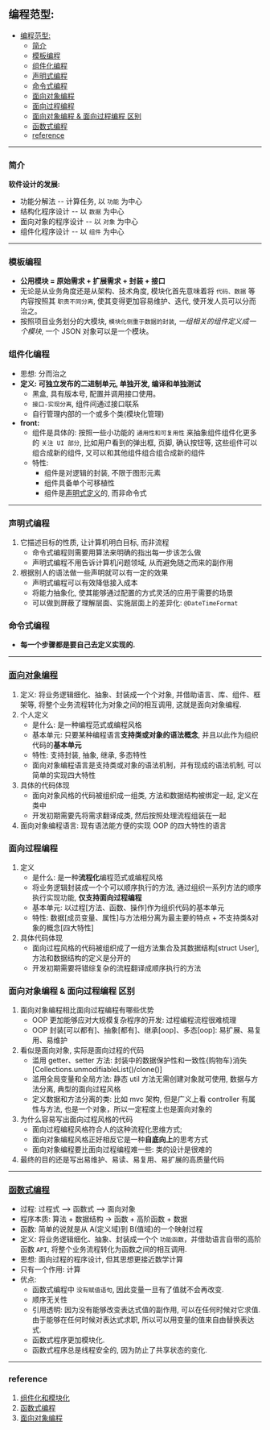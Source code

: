 ## 编程范型:

- [编程范型:](#编程范型)
  - [简介](#简介)
  - [模板编程](#模板编程)
  - [组件化编程](#组件化编程)
  - [声明式编程](#声明式编程)
  - [命令式编程](#命令式编程)
  - [面向对象编程](#面向对象编程)
  - [面向过程编程](#面向过程编程)
  - [面向对象编程 & 面向过程编程 区别](#面向对象编程--面向过程编程-区别)
  - [函数式编程](#函数式编程)
  - [reference](#reference)

---

### 简介

**软件设计的发展:**

- 功能分解法 -- 计算任务, 以 `功能` 为中心
- 结构化程序设计 -- 以 `数据` 为中心
- 面向对象的程序设计 -- 以 `对象` 为中心
- 组件化程序设计 -- 以 `组件` 为中心

---

### 模板编程

- **公用模块 = 原始需求 + 扩展需求 + 封装 + 接口**
- 无论是从业务角度还是从架构、技术角度, 模块化首先意味着将 `代码、数据` 等内容按照其 `职责不同分离`, 使其变得更加容易维护、迭代, 使开发人员可以分而治之。
- 按照项目业务划分的大模块, `模块化侧重于数据的封装`, _一组相关的组件定义成一个模块_, 一个 JSON 对象可以是一个模块。

### 组件化编程

- 思想: 分而治之
- **定义: 可独立发布的二进制单元, 单独开发, 编译和单独测试**
  - 黑盒, 具有版本号, 配置并调用接口使用。
  - `接口-实现分离`, 组件间通过接口联系
  - 自行管理内部的一个或多个类(模块化管理)
- **front:**
  - 组件是具体的: 按照一些小功能的 `通用性和可复用性` 来抽象组件组件化更多的 `关注 UI 部分`, 比如用户看到的弹出框, 页脚, 确认按钮等, 这些组件可以组合成新的组件, 又可以和其他组件组合组合成新的组件
  - 特性:
    - 组件是对逻辑的封装, 不限于图形元素
    - 组件具备单个可移植性
    - 组件是[声明式定义](#声明式编程)的, 而非命令式

---

### 声明式编程

1. 它描述目标的性质, 让计算机明白目标, 而非流程
   - 命令式编程则需要用算法来明确的指出每一步该怎么做
   - 声明式编程不用告诉计算机问题领域, 从而避免随之而来的副作用
2. 根据别人的语法做一些声明就可以有一定的效果
   - 声明式编程可以有效降低接入成本
   - 将能力抽象化, 使其能够通过配置的方式灵活的应用于需要的场景
   - 可以做到屏蔽了理解层面、实施层面上的差异化: `@DateTimeFormat`

### 命令式编程

- **每一个步骤都是要自己去定义实现的.**

---

### [面向对象编程](https://www.cnblogs.com/zhenw/p/6160931.html)

1. 定义: 将业务逻辑细化、抽象、封装成一个个对象, 并借助语言、库、组件、框架等, 将整个业务流程转化为对象之间的相互调用, 这就是面向对象编程.
2. 个人定义
   - 是什么: 是一种编程范式或编程风格
   - 基本单元: 只要某种编程语言**支持类或对象的语法概念**, 并且以此作为组织代码的**基本单元**
   - 特性: 支持封装, 抽象, 继承, 多态特性
   - 面向对象编程语言是支持类或对象的语法机制，并有现成的语法机制, 可以简单的实现四大特性
3. 具体的代码体现
   - 面向对象风格的代码被组织成一组类, 方法和数据结构被绑定一起, 定义在类中
   - 开发初期需要先将需求翻译成类, 然后按照处理流程组装在一起
4. 面向对象编程语言: 现有语法能方便的实现 OOP 的四大特性的语言

### 面向过程编程

1. 定义
   - 是什么: 是一种**流程化**编程范式或编程风格
   - 将业务逻辑封装成一个个可以顺序执行的方法, 通过组织一系列方法的顺序执行实现功能, **仅支持面向过程编程**
   - 基本单元: 以过程[方法、函数、操作]作为组织代码的基本单元
   - 特性: 数据[成员变量、属性]与方法相分离为最主要的特点 + 不支持类&对象的概念[四大特性]
2. 具体代码体现
   - 面向过程风格的代码被组织成了一组方法集合及其数据结构[struct User], 方法和数据结构的定义是分开的
   - 开发初期需要将错综复杂的流程翻译成顺序执行的方法

### 面向对象编程 & 面向过程编程 区别

1. 面向对象编程相比面向过程编程有哪些优势
   - OOP 更加能够应对大规模复杂程序的开发: 过程编程流程很难梳理
   - OOP 封装[可以都有]、抽象[都有]、继承[oop]、多态[oop]: 易扩展、易复用、易维护
2. 看似是面向对象, 实际是面向过程的代码
   - 滥用 getter、setter 方法: 封装中的数据保护性和一致性{购物车}消失[Collections.unmodifiableList()/clone()]
   - 滥用全局变量和全局方法: 静态 util 方法无需创建对象就可使用, 数据与方法分离, 典型的面向过程风格
   - 定义数据和方法分离的类: 比如 mvc 架构, 但是广义上看 controller 有属性与方法, 也是一个对象，所以一定程度上也是面向对象的
3. 为什么容易写出面向过程风格的代码
   - 面向过程编程风格符合人的这种流程化思维方式;
   - 面向对象编程风格正好相反它是一种**自底向上**的思考方式
   - 面向对象编程要比面向过程编程难一些: 类的设计是很难的
4. 最终的目的还是写出易维护、易读、易复用、易扩展的高质量代码

---

### [函数式编程](https://www.jianshu.com/p/d59fa2ef0d78)

- 过程: 过程式 --> 函数式 --> 面向对象
- 程序本质: 算法 + 数据结构 -> 函数 + 高阶函数 + 数据
- 函数: 简单的说就是从 A(定义域)到 B(值域)的一个映射过程
- 定义: 将业务逻辑细化、抽象、封装成一个个 `功能函数`，并借助语言自带的高阶函数 `API`, 将整个业务流程转化为函数之间的相互调用.
- 思想: 面向过程的程序设计, 但其思想更接近数学计算
- 只有一个作用: 计算
- 优点:
  - 函数式编程中 `没有赋值语句`, 因此变量一旦有了值就不会再改变.
  - 顺序无关性
  - 引用透明: 因为没有能够改变表达式值的副作用, 可以在任何时候对它求值. 由于能够在任何时候对表达式求职, 所以可以用变量的值来自由替换表达式.
  - 函数式程序更加模块化.
  - 函数式程序总是线程安全的, 因为防止了共享状态的变化.

---

### reference

1. [组件化和模块化](https://www.jianshu.com/p/a7df83270a8b)
2. [函数式编程](https://www.jianshu.com/p/d59fa2ef0d78)
3. [面向对象编程](https://www.cnblogs.com/zhenw/p/6160931.html)
